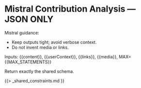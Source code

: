 # Mistral Contribution Analysis — JSON ONLY

Mistral guidance:
- Keep outputs tight; avoid verbose context.
- Do not invent media or links.

Inputs: {{content}}, {{userContext}}, {{links}}, {{media}}, MAX={{MAX_STATEMENTS}}

Return exactly the shared schema.

{{> _shared_constraints.md }}

